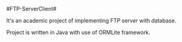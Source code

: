 #FTP-ServerClient#

It's an academic project of implementing FTP server with database.

Project is written in Java with use of ORMLite framework.
